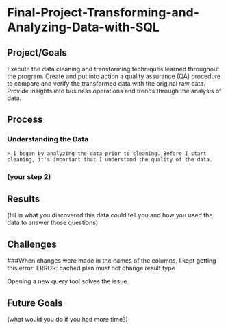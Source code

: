 # Final-Project-Transforming-and-Analyzing-Data-with-SQL

## Project/Goals
Execute the data cleaning and transforming techniques learned throughout the program.
Create and put into action a quality assurance (QA) procedure to compare and verify the transformed data with the original raw data.
Provide insights into business operations and trends through the analysis of data.

## Process
### Understanding the Data
    > I began by analyzing the data prior to cleaning. Before I start cleaning, it's important that I understand the quality of the data. 
    
### (your step 2)

## Results
(fill in what you discovered this data could tell you and how you used the data to answer those questions)

## Challenges 

###When changes were made in the names of the columns, I kept getting this error:
    ERROR:  cached plan must not change result type 

Opening a new query tool solves the issue

## Future Goals
(what would you do if you had more time?)
